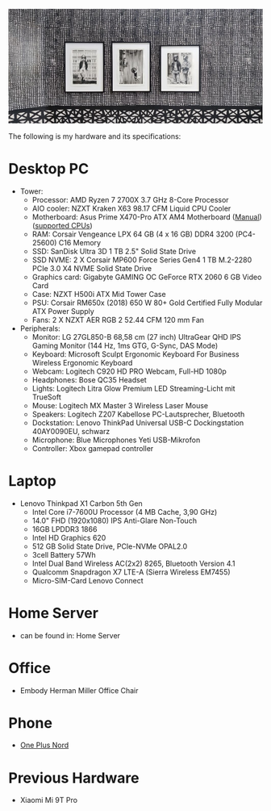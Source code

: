 ![](/public/6eb66cd18c75cdff05ddab3257aa42e4fef6736d8ffbd872cbeca313a0ca41f3.jpg)

The following is my hardware and its specifications:

# Desktop PC

- Tower:
	- Processor: AMD Ryzen 7 2700X 3.7 GHz 8-Core Processor
	- AIO cooler: NZXT Kraken X63 98.17 CFM Liquid CPU Cooler
	- Motherboard: Asus Prime X470-Pro ATX AM4 Motherboard ([Manual](https://dlcdnets.asus.com/pub/ASUS/mb/SocketAM4/PRIME_X470-PRO/E13883_PRIME__X470-PRO_UM_WEB.pdf)) ([supported CPUs](https://www.asus.com/supportonly/prime%20x470-pro/helpdesk_cpu/))
	- RAM: Corsair Vengeance LPX 64 GB (4 x 16 GB) DDR4 3200 (PC4-25600) C16 Memory
	- SSD: SanDisk Ultra 3D 1 TB 2.5" Solid State Drive
	- SSD NVME: 2 X Corsair MP600 Force Series Gen4 1 TB M.2-2280 PCIe 3.0 X4 NVME Solid State Drive
	- Graphics card: Gigabyte GAMING OC GeForce RTX 2060 6 GB Video Card
	- Case: NZXT H500i ATX Mid Tower Case
	- PSU: Corsair RM650x (2018) 650 W 80+ Gold Certified Fully Modular ATX Power Supply
	- Fans: 2 X NZXT AER RGB 2 52.44 CFM 120 mm Fan
- Peripherals:
	- Monitor: LG 27GL850-B 68,58 cm (27 inch) UltraGear QHD IPS Gaming Monitor (144 Hz, 1ms GTG, G-Sync, DAS Mode)
	- Keyboard: Microsoft Sculpt Ergonomic Keyboard For Business Wireless Ergonomic Keyboard
	- Webcam: Logitech C920 HD PRO Webcam, Full-HD 1080p
	- Headphones: Bose QC35  Headset
	- Lights: Logitech Litra Glow Premium LED Streaming-Licht mit TrueSoft
	- Mouse: Logitech MX Master 3 Wireless Laser Mouse
	- Speakers: Logitech Z207 Kabellose PC-Lautsprecher, Bluetooth
	- Dockstation: Lenovo ThinkPad Universal USB-C Dockingstation 40AY0090EU, schwarz
	- Microphone: Blue Microphones Yeti USB-Mikrofon
	- Controller: Xbox gamepad controller

# Laptop

- Lenovo Thinkpad X1 Carbon 5th Gen
	- Intel Core i7-7600U Processor (4 MB Cache, 3,90 GHz)
	- 14.0" FHD (1920x1080) IPS Anti-Glare Non-Touch
	- 16GB LPDDR3 1866
	- Intel HD Graphics 620
	- 512 GB Solid State Drive, PCIe-NVMe OPAL2.0
	- 3cell Battery 57Wh
	- Intel Dual Band Wireless AC(2x2) 8265, Bluetooth Version 4.1
	- Qualcomm Snapdragon X7 LTE-A (Sierra Wireless EM7455)
	- Micro-SIM-Card Lenovo Connect

# Home Server

- can be found in: Home Server

# Office

- Embody Herman Miller Office Chair

# Phone

- [One Plus Nord](https://www.gsmarena.com/oneplus_nord-10289.php)

# Previous Hardware

- Xiaomi Mi 9T Pro
